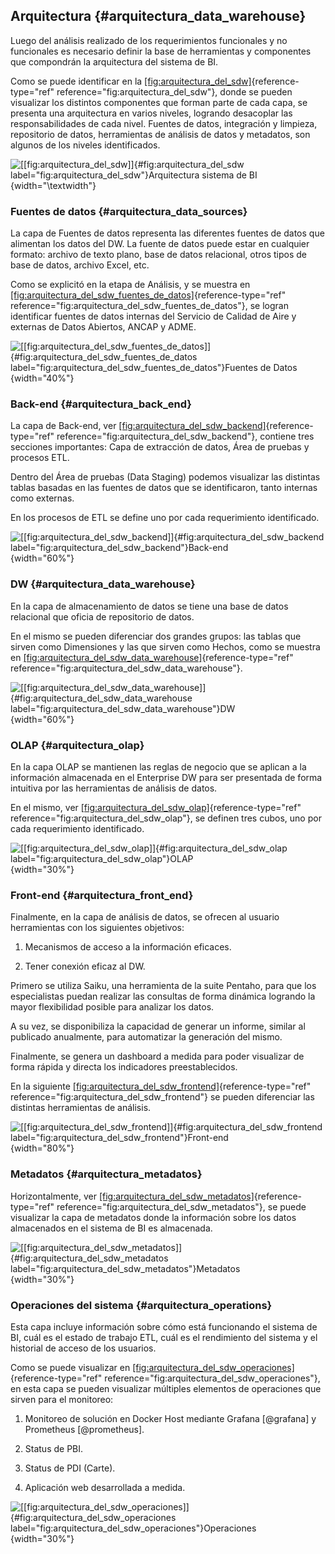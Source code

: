 Arquitectura {#arquitectura_data_warehouse}
------------

Luego del análisis realizado de los requerimientos funcionales y no
funcionales es necesario definir la base de herramientas y componentes
que compondrán la arquitectura del sistema de BI.

Como se puede identificar en la
[\[fig:arquitectura\_del\_sdw\]](#fig:arquitectura_del_sdw){reference-type="ref"
reference="fig:arquitectura_del_sdw"}, donde se pueden visualizar los
distintos componentes que forman parte de cada capa, se presenta una
arquitectura en varios niveles, logrando desacoplar las
responsabilidades de cada nivel. Fuentes de datos, integración y
limpieza, repositorio de datos, herramientas de análisis de datos y
metadatos, son algunos de los niveles identificados.

![\[\[fig:arquitectura\_del\_sdw\]\]{#fig:arquitectura_del_sdw
label="fig:arquitectura_del_sdw"}Arquitectura sistema de
BI](Imagenes/arquitectura_del_sdw.png){width="\\textwidth"}

### Fuentes de datos {#arquitectura_data_sources}

La capa de Fuentes de datos representa las diferentes fuentes de datos
que alimentan los datos del DW. La fuente de datos puede estar en
cualquier formato: archivo de texto plano, base de datos relacional,
otros tipos de base de datos, archivo Excel, etc.

Como se explicitó en la etapa de Análisis, y se muestra en
[\[fig:arquitectura\_del\_sdw\_fuentes\_de\_datos\]](#fig:arquitectura_del_sdw_fuentes_de_datos){reference-type="ref"
reference="fig:arquitectura_del_sdw_fuentes_de_datos"}, se logran
identificar fuentes de datos internas del Servicio de Calidad de Aire y
externas de Datos Abiertos, ANCAP y ADME.

![\[\[fig:arquitectura\_del\_sdw\_fuentes\_de\_datos\]\]{#fig:arquitectura_del_sdw_fuentes_de_datos
label="fig:arquitectura_del_sdw_fuentes_de_datos"}Fuentes de
Datos](Imagenes/arquitectura_del_sdw_fuentes_de_datos.png){width="40%"}

### Back-end {#arquitectura_back_end}

La capa de Back-end, ver
[\[fig:arquitectura\_del\_sdw\_backend\]](#fig:arquitectura_del_sdw_backend){reference-type="ref"
reference="fig:arquitectura_del_sdw_backend"}, contiene tres secciones
importantes: Capa de extracción de datos, Área de pruebas y procesos
ETL.

Dentro del Área de pruebas (Data Staging) podemos visualizar las
distintas tablas basadas en las fuentes de datos que se identificaron,
tanto internas como externas.

En los procesos de ETL se define uno por cada requerimiento
identificado.

![\[\[fig:arquitectura\_del\_sdw\_backend\]\]{#fig:arquitectura_del_sdw_backend
label="fig:arquitectura_del_sdw_backend"}Back-end](Imagenes/arquitectura_del_sdw_backend.png){width="60%"}

### DW {#arquitectura_data_warehouse}

En la capa de almacenamiento de datos se tiene una base de datos
relacional que oficia de repositorio de datos.

En el mismo se pueden diferenciar dos grandes grupos: las tablas que
sirven como Dimensiones y las que sirven como Hechos, como se muestra en
[\[fig:arquitectura\_del\_sdw\_data\_warehouse\]](#fig:arquitectura_del_sdw_data_warehouse){reference-type="ref"
reference="fig:arquitectura_del_sdw_data_warehouse"}.

![\[\[fig:arquitectura\_del\_sdw\_data\_warehouse\]\]{#fig:arquitectura_del_sdw_data_warehouse
label="fig:arquitectura_del_sdw_data_warehouse"}DW](Imagenes/arquitectura_del_sdw_data_warehouse.png){width="60%"}

### OLAP {#arquitectura_olap}

En la capa OLAP se mantienen las reglas de negocio que se aplican a la
información almacenada en el Enterprise DW para ser presentada de forma
intuitiva por las herramientas de análisis de datos.

En el mismo, ver
[\[fig:arquitectura\_del\_sdw\_olap\]](#fig:arquitectura_del_sdw_olap){reference-type="ref"
reference="fig:arquitectura_del_sdw_olap"}, se definen tres cubos, uno
por cada requerimiento identificado.

![\[\[fig:arquitectura\_del\_sdw\_olap\]\]{#fig:arquitectura_del_sdw_olap
label="fig:arquitectura_del_sdw_olap"}OLAP](Imagenes/arquitectura_del_sdw_olap.png){width="30%"}

### Front-end {#arquitectura_front_end}

Finalmente, en la capa de análisis de datos, se ofrecen al usuario
herramientas con los siguientes objetivos:

1.  Mecanismos de acceso a la información eficaces.

2.  Tener conexión eficaz al DW.

Primero se utiliza Saiku, una herramienta de la suite Pentaho, para que
los especialistas puedan realizar las consultas de forma dinámica
logrando la mayor flexibilidad posible para analizar los datos.

A su vez, se disponibiliza la capacidad de generar un informe, similar
al publicado anualmente, para automatizar la generación del mismo.

Finalmente, se genera un dashboard a medida para poder visualizar de
forma rápida y directa los indicadores preestablecidos.

En la siguiente
[\[fig:arquitectura\_del\_sdw\_frontend\]](#fig:arquitectura_del_sdw_frontend){reference-type="ref"
reference="fig:arquitectura_del_sdw_frontend"} se pueden diferenciar las
distintas herramientas de análisis.

![\[\[fig:arquitectura\_del\_sdw\_frontend\]\]{#fig:arquitectura_del_sdw_frontend
label="fig:arquitectura_del_sdw_frontend"}Front-end](Imagenes/arquitectura_del_sdw_frontend.png){width="80%"}

### Metadatos {#arquitectura_metadatos}

Horizontalmente, ver
[\[fig:arquitectura\_del\_sdw\_metadatos\]](#fig:arquitectura_del_sdw_metadatos){reference-type="ref"
reference="fig:arquitectura_del_sdw_metadatos"}, se puede visualizar la
capa de metadatos donde la información sobre los datos almacenados en el
sistema de BI es almacenada.

![\[\[fig:arquitectura\_del\_sdw\_metadatos\]\]{#fig:arquitectura_del_sdw_metadatos
label="fig:arquitectura_del_sdw_metadatos"}Metadatos](Imagenes/arquitectura_del_sdw_metadatos.png){width="30%"}

### Operaciones del sistema {#arquitectura_operations}

Esta capa incluye información sobre cómo está funcionando el sistema de
BI, cuál es el estado de trabajo ETL, cuál es el rendimiento del sistema
y el historial de acceso de los usuarios.

Como se puede visualizar en
[\[fig:arquitectura\_del\_sdw\_operaciones\]](#fig:arquitectura_del_sdw_operaciones){reference-type="ref"
reference="fig:arquitectura_del_sdw_operaciones"}, en esta capa se
pueden visualizar múltiples elementos de operaciones que sirven para el
monitoreo:

1.  Monitoreo de solución en Docker Host mediante Grafana [@grafana] y
    Prometheus [@prometheus].

2.  Status de PBI.

3.  Status de PDI (Carte).

4.  Aplicación web desarrollada a medida.

![\[\[fig:arquitectura\_del\_sdw\_operaciones\]\]{#fig:arquitectura_del_sdw_operaciones
label="fig:arquitectura_del_sdw_operaciones"}Operaciones](Imagenes/arquitectura_del_sdw_operaciones.png){width="30%"}
